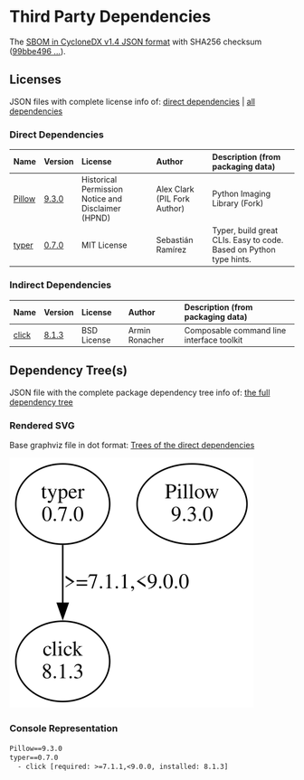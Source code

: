 # Third Party Dependencies

<!--[[[fill sbom_sha256()]]]-->
The [SBOM in CycloneDX v1.4 JSON format](https://git.sr.ht/~sthagen/piemap/blob/default/sbom.json) with SHA256 checksum ([99bbe496 ...](https://git.sr.ht/~sthagen/piemap/blob/default/sbom.json.sha256 "sha256:99bbe496bff1d12d45bcaa99920d9d9dbbd389564f35c8cec7dad3e15be3382d")).
<!--[[[end]]] (checksum: 29aa512ae0e9f7e753b3b77f80a55bea)-->
## Licenses 

JSON files with complete license info of: [direct dependencies](direct-dependency-licenses.json) | [all dependencies](all-dependency-licenses.json)

### Direct Dependencies

<!--[[[fill direct_dependencies_table()]]]-->
| Name                                       | Version                                         | License                                            | Author                       | Description (from packaging data)                                  |
|:-------------------------------------------|:------------------------------------------------|:---------------------------------------------------|:-----------------------------|:-------------------------------------------------------------------|
| [Pillow](https://python-pillow.org)        | [9.3.0](https://pypi.org/project/Pillow/9.3.0/) | Historical Permission Notice and Disclaimer (HPND) | Alex Clark (PIL Fork Author) | Python Imaging Library (Fork)                                      |
| [typer](https://github.com/tiangolo/typer) | [0.7.0](https://pypi.org/project/typer/0.7.0/)  | MIT License                                        | Sebastián Ramírez            | Typer, build great CLIs. Easy to code. Based on Python type hints. |
<!--[[[end]]] (checksum: 8ab7b6be4e89689e746866df58cd10dd)-->

### Indirect Dependencies

<!--[[[fill indirect_dependencies_table()]]]-->
| Name                                          | Version                                        | License     | Author         | Description (from packaging data)         |
|:----------------------------------------------|:-----------------------------------------------|:------------|:---------------|:------------------------------------------|
| [click](https://palletsprojects.com/p/click/) | [8.1.3](https://pypi.org/project/click/8.1.3/) | BSD License | Armin Ronacher | Composable command line interface toolkit |
<!--[[[end]]] (checksum: dc3a866a7aa3332404bde3da87727cb9)-->

## Dependency Tree(s)

JSON file with the complete package dependency tree info of: [the full dependency tree](package-dependency-tree.json)

### Rendered SVG

Base graphviz file in dot format: [Trees of the direct dependencies](package-dependency-tree.dot.txt)

<img src="./package-dependency-tree.svg" alt="Trees of the direct dependencies" title="Trees of the direct dependencies"/>

### Console Representation

<!--[[[fill dependency_tree_console_text()]]]-->
````console
Pillow==9.3.0
typer==0.7.0
  - click [required: >=7.1.1,<9.0.0, installed: 8.1.3]
````
<!--[[[end]]] (checksum: 6e3238f53f3eccd38fc22f50384abd5c)-->
